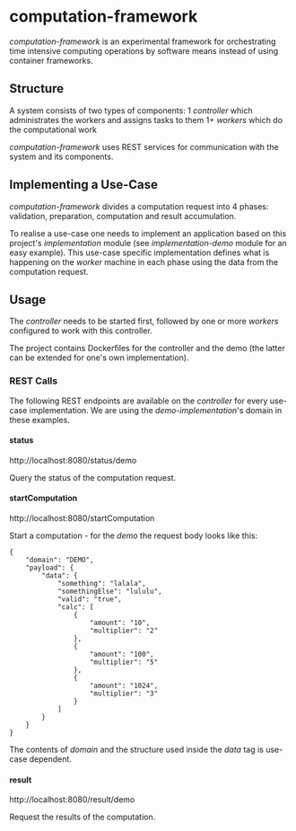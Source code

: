 # computation-framework
_computation-framework_ is an experimental framework for orchestrating time intensive computing operations by software means instead of using container frameworks.

## Structure
A system consists of two types of components:
1 _controller_ which administrates the workers and assigns tasks to them
1+ _workers_ which do the computational work

_computation-framework_ uses REST services for communication with the system and its components.

## Implementing a Use-Case
_computation-framework_ divides a computation request into 4 phases: validation, preparation, computation and result accumulation.

To realise a use-case one needs to implement an application based on this project's _implementation_ module (see _implementation-demo_ module for an easy example).
This use-case specific implementation defines what is happening on the _worker_ machine in each phase using the data from the computation request.

## Usage
The _controller_ needs to be started first, followed by one or more _workers_ configured to work with this controller.

The project contains Dockerfiles for the controller and the demo (the latter can be extended for one's own implementation).

### REST Calls
The following REST endpoints are available on the _controller_ for every use-case implementation.
We are using the _demo-implementation_'s domain in these examples.

#### status
http://localhost:8080/status/demo

Query the status of the computation request.


#### startComputation
http://localhost:8080/startComputation

Start a computation - for the _demo_ the request body looks like this:
```
{
    "domain": "DEMO",
    "payload": {
        "data": {
            "something": "lalala",
            "somethingElse": "lululu",
            "valid": "true",
            "calc": [
                {
                    "amount": "10",
                    "multiplier": "2"
                },
                {
                    "amount": "100",
                    "multiplier": "5"
                },
                {
                    "amount": "1024",
                    "multiplier": "3"
                }
            ]
        }
    }
}
```
The contents of _domain_ and the structure used inside the _data_ tag is use-case dependent.

#### result

http://localhost:8080/result/demo

Request the results of the computation.
